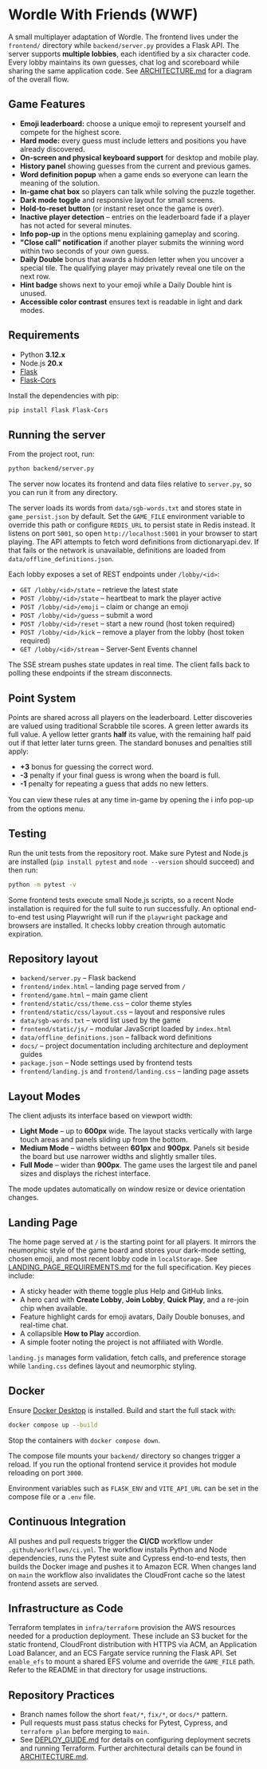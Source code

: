 # Wordle With Friends (WWF)

A small multiplayer adaptation of Wordle. The frontend lives under the
`frontend/` directory while `backend/server.py` provides a Flask API. The
server supports **multiple lobbies**, each identified by a six character code.
Every lobby maintains its own guesses, chat log and scoreboard while sharing
the same application code. See [ARCHITECTURE.md](docs/ARCHITECTURE.md) for a diagram
of the overall flow.

## Game Features

- **Emoji leaderboard:** choose a unique emoji to represent yourself and compete for the
  highest score.
- **Hard mode:** every guess must include letters and positions you have already
  discovered.
- **On‑screen and physical keyboard support** for desktop and mobile play.
- **History panel** showing guesses from the current and previous games.
- **Word definition popup** when a game ends so everyone can learn the meaning of the
  solution.
- **In-game chat box** so players can talk while solving the puzzle together.
- **Dark mode toggle** and responsive layout for small screens.
- **Hold‑to‑reset button** (or instant reset once the game is over).
- **Inactive player detection** – entries on the leaderboard fade if a player has not
  acted for several minutes.
- **Info pop‑up** in the options menu explaining gameplay and scoring.
- **"Close call" notification** if another player submits the winning word within
  two seconds of your own guess.
- **Daily Double** bonus that awards a hidden letter when you uncover a special tile.
  The qualifying player may privately reveal one tile on the next row.
- **Hint badge** shows next to your emoji while a Daily Double hint is unused.
- **Accessible color contrast** ensures text is readable in light and dark modes.

## Requirements

- Python **3.12.x**
- Node.js **20.x**
- [Flask](https://flask.palletsprojects.com/)
- [Flask-Cors](https://flask-cors.readthedocs.io/)

Install the dependencies with pip:

```bash
pip install Flask Flask-Cors
```

## Running the server

From the project root, run:

```bash
python backend/server.py
```

The server now locates its frontend and data files relative to `server.py`,
so you can run it from any directory.

The server loads its words from `data/sgb-words.txt` and stores state in
`game_persist.json` by default. Set the `GAME_FILE` environment variable to
override this path or configure `REDIS_URL` to persist state in Redis instead.
It listens on port `5001`, so open
`http://localhost:5001` in your browser to start playing.
The API attempts to fetch word definitions from dictionaryapi.dev. If that fails
or the network is unavailable, definitions are loaded from
`data/offline_definitions.json`.

Each lobby exposes a set of REST endpoints under `/lobby/<id>`:

- `GET /lobby/<id>/state` – retrieve the latest state
- `POST /lobby/<id>/state` – heartbeat to mark the player active
- `POST /lobby/<id>/emoji` – claim or change an emoji
- `POST /lobby/<id>/guess` – submit a word
- `POST /lobby/<id>/reset` – start a new round (host token required)
- `POST /lobby/<id>/kick` – remove a player from the lobby (host token required)
- `GET /lobby/<id>/stream` – Server‑Sent Events channel

The SSE stream pushes state updates in real time. The client falls back to
polling these endpoints if the stream disconnects.

## Point System

Points are shared across all players on the leaderboard. Letter discoveries are
valued using traditional Scrabble tile scores. A green letter awards its full
value. A yellow letter grants **half** its value, with the remaining half paid
out if that letter later turns green. The standard bonuses and penalties still
apply:

- **+3** bonus for guessing the correct word.
- **-3** penalty if your final guess is wrong when the board is full.
- **-1** penalty for repeating a guess that adds no new letters.

You can view these rules at any time in-game by opening the ℹ️ info pop-up from
the options menu.

## Testing

Run the unit tests from the repository root. Make sure Pytest and Node.js are
installed (`pip install pytest` and `node --version` should succeed) and then
run:

```bash
python -m pytest -v
```
Some frontend tests execute small Node.js scripts, so a recent Node installation
is required for the full suite to run successfully.
An optional end-to-end test using Playwright will run if the `playwright`
package and browsers are installed. It checks lobby creation through automatic
expiration.

## Repository layout

- `backend/server.py` – Flask backend
- `frontend/index.html` – landing page served from `/`
- `frontend/game.html` – main game client
- `frontend/static/css/theme.css` – color theme styles
- `frontend/static/css/layout.css` – layout and responsive rules
- `data/sgb-words.txt` – word list used by the game
- `frontend/static/js/` – modular JavaScript loaded by `index.html`
- `data/offline_definitions.json` – fallback word definitions
- `docs/` – project documentation including architecture and deployment guides
- `package.json` – Node settings used by frontend tests
- `frontend/landing.js` and `frontend/landing.css` – landing page assets

## Layout Modes

The client adjusts its interface based on viewport width:

- **Light Mode** – up to **600px** wide. The layout stacks vertically with large touch areas and panels sliding up from the bottom.
- **Medium Mode** – widths between **601px** and **900px**. Panels sit beside the board but use narrower widths and slightly smaller tiles.
- **Full Mode** – wider than **900px**. The game uses the largest tile and panel sizes and displays the richest interface.

The mode updates automatically on window resize or device orientation changes.


## Landing Page

The home page served at `/` is the starting point for all players. It mirrors the neumorphic style of the game board and stores your dark-mode setting, chosen emoji, and most recent lobby code in `localStorage`. See [LANDING_PAGE_REQUIREMENTS.md](docs/LANDING_PAGE_REQUIREMENTS.md) for the full specification. Key pieces include:

- A sticky header with theme toggle plus Help and GitHub links.
- A hero card with **Create Lobby**, **Join Lobby**, **Quick Play**, and a re-join chip when available.
- Feature highlight cards for emoji avatars, Daily Double bonuses, and real-time chat.
- A collapsible **How to Play** accordion.
- A simple footer noting the project is not affiliated with Wordle.

`landing.js` manages form validation, fetch calls, and preference storage while `landing.css` defines layout and neumorphic styling.


## Docker

Ensure [Docker Desktop](https://www.docker.com/products/docker-desktop) is installed.
Build and start the full stack with:

```bash
docker compose up --build
```

Stop the containers with `docker compose down`.

The compose file mounts your `backend/` directory so changes trigger a reload.
If you run the optional frontend service it provides hot module reloading on
port `3000`.

Environment variables such as `FLASK_ENV` and `VITE_API_URL` can be set in the
compose file or a `.env` file.

## Continuous Integration

All pushes and pull requests trigger the **CI/CD** workflow under
`.github/workflows/ci.yml`. The workflow installs Python and Node dependencies,
runs the Pytest suite and Cypress end-to-end tests, then builds the Docker image
and pushes it to Amazon ECR. When changes land on `main` the workflow also
invalidates the CloudFront cache so the latest frontend assets are served.

## Infrastructure as Code

Terraform templates in `infra/terraform` provision the AWS resources needed for
a production deployment. These include an S3 bucket for the static frontend,
CloudFront distribution with HTTPS via ACM, an Application Load Balancer, and an
ECS Fargate service running the Flask API. Set `enable_efs` to mount a shared
EFS volume and override the `GAME_FILE` path. Refer to the README in that
directory for usage instructions.

## Repository Practices

- Branch names follow the short `feat/*`, `fix/*`, or `docs/*` pattern.
- Pull requests must pass status checks for Pytest, Cypress, and `terraform plan` before merging to `main`.
- See [DEPLOY_GUIDE.md](docs/DEPLOY_GUIDE.md) for details on configuring deployment secrets and running Terraform. Further architectural details can be found in [ARCHITECTURE.md](docs/ARCHITECTURE.md).
